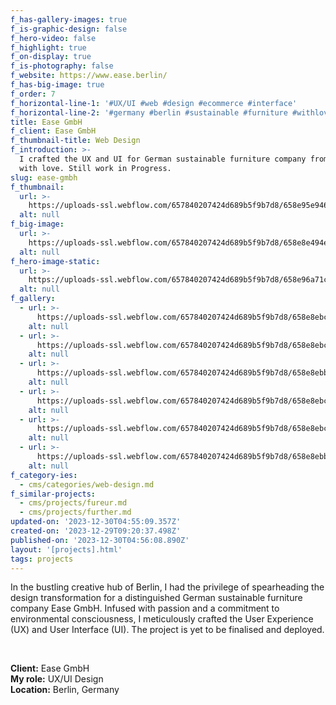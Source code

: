 ```yaml
---
f_has-gallery-images: true
f_is-graphic-design: false
f_hero-video: false
f_highlight: true
f_on-display: true
f_is-photography: false
f_website: https://www.ease.berlin/
f_has-big-image: true
f_order: 7
f_horizontal-line-1: '#UX/UI #web #design #ecommerce #interface'
f_horizontal-line-2: '#germany #berlin #sustainable #furniture #withlove'
title: Ease GmbH
f_client: Ease GmbH
f_thumbnail-title: Web Design
f_introduction: >-
  I crafted the UX and UI for German sustainable furniture company from Berlin,
  with love. Still work in Progress.
slug: ease-gmbh
f_thumbnail:
  url: >-
    https://uploads-ssl.webflow.com/657840207424d689b5f9b7d8/658e95e946a2dae0520fc991_thumbnail.jpg
  alt: null
f_big-image:
  url: >-
    https://uploads-ssl.webflow.com/657840207424d689b5f9b7d8/658e8e494e87fa2085326954_highlight.jpg
  alt: null
f_hero-image-static:
  url: >-
    https://uploads-ssl.webflow.com/657840207424d689b5f9b7d8/658e96a71c31c1ee98a4fd4e_hero.jpg
  alt: null
f_gallery:
  - url: >-
      https://uploads-ssl.webflow.com/657840207424d689b5f9b7d8/658e8ebc39b8ba9d61863fd9_ease-01.jpg
    alt: null
  - url: >-
      https://uploads-ssl.webflow.com/657840207424d689b5f9b7d8/658e8ebc0f2f680e3ee344df_ease-02.jpg
    alt: null
  - url: >-
      https://uploads-ssl.webflow.com/657840207424d689b5f9b7d8/658e8ebb4205f28754d4f8a8_ease-03.jpg
    alt: null
  - url: >-
      https://uploads-ssl.webflow.com/657840207424d689b5f9b7d8/658e8ebc3b23dfb66e57a978_ease-07.jpg
    alt: null
  - url: >-
      https://uploads-ssl.webflow.com/657840207424d689b5f9b7d8/658e8ebc93829cd0bf6cd624_ease-05.jpg
    alt: null
  - url: >-
      https://uploads-ssl.webflow.com/657840207424d689b5f9b7d8/658e8ebbb3102c387dc9b5f3_ease-06.jpg
    alt: null
f_category-ies:
  - cms/categories/web-design.md
f_similar-projects:
  - cms/projects/fureur.md
  - cms/projects/further.md
updated-on: '2023-12-30T04:55:09.357Z'
created-on: '2023-12-29T09:20:37.498Z'
published-on: '2023-12-30T04:56:08.890Z'
layout: '[projects].html'
tags: projects
---
```


In the bustling creative hub of Berlin, I had the privilege of spearheading the design transformation for a distinguished German sustainable furniture company Ease GmbH. Infused with passion and a commitment to environmental consciousness, I meticulously crafted the User Experience (UX) and User Interface (UI). The project is yet to be finalised and deployed.

‍

**Client:** Ease GmbH  
**My role:** UX/UI Design  
**Location:** Berlin, Germany
